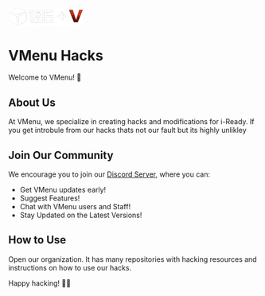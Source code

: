 <img src="profile/images/plus.png" width="150" alt="106 + VMenu">

# VMenu Hacks

Welcome to VMenu! 🚀

## About Us

At VMenu, we specialize in creating hacks and modifications for i-Ready. If you get introbule from our hacks thats not our fault but its highly unlikley

## Join Our Community

We encourage you to join our [Discord Server](https://discord.gg/MnKSFFhVyT), where you can:

- Get VMenu updates early!
- Suggest Features!
- Chat with VMenu users and Staff!
- Stay Updated on the Latest Versions!

## How to Use

Open our organization. It has many repositories with hacking resources and instructions on how to use our hacks.

Happy hacking! 🎉✨

